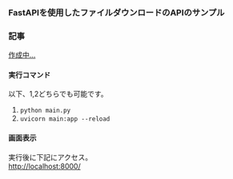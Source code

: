 ### FastAPIを使用したファイルダウンロードのAPIのサンプル  

### 記事
[作成中…]()

#### 実行コマンド
以下、1,2どちらでも可能です。  
1. ```python main.py```
2. ```uvicorn main:app --reload```

#### 画面表示
実行後に下記にアクセス。  
[http://localhost:8000/](http://localhost:8000/)
